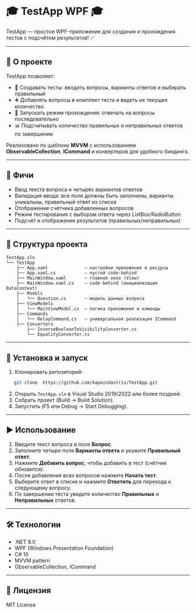 # 🎓 TestApp WPF 🎓

TestApp — простое WPF-приложение для создания и прохождения тестов с подсчётом результатов! ✅

---

## 🎯 О проекте

TestApp позволяет:

* 📝 Создавать тесты: вводить вопросы, варианты ответов и выбирать правильный
* ➕ Добавлять вопросы в комплект теста и видеть их текущее количество
* 🚀 Запускать режим прохождения: отвечать на вопросы последовательно
* 📊 Подсчитывать количество правильных и неправильных ответов по завершении

Реализовано по шаблону **MVVM** с использованием **ObservableCollection**, **ICommand** и конвертеров для удобного биндинга.

---

## 🚀 Фичи

* Ввод текста вопроса и четырёх вариантов ответов
* Валидация ввода: все поля должны быть заполнены, варианты уникальны, правильный ответ из списка
* Отображение счётчика добавленных вопросов
* Режим тестирования с выбором ответа через ListBox/RadioButton
* Подсчёт и отображение результатов (правильных/неправильных)

---

## 📂 Структура проекта

```
TestApp.sln
└── TestApp
    ├── App.xaml              – настройки приложения и ресурсы
    ├── App.xaml.cs           – пустой code-behind
    ├── MainWindow.xaml       – главное окно (View)
    ├── MainWindow.xaml.cs    – code-behind (инициализация DataContext)
    ├── Models
    │   └── Question.cs       – модель данных вопроса
    ├── ViewModels
    │   └── MainViewModel.cs  – логика приложения и команды
    ├── Commands
    │   └── RelayCommand.cs   – универсальная реализация ICommand
    ├── Converters
        ├── InverseBooleanToVisibilityConverter.cs
        └── EqualityConverter.cs
```

---

## 🔧 Установка и запуск

1. Клонировать репозиторий:

```bash
   git clone  https://github.com/kapaindastris/TestApp.git
```
2. Открыть `TestApp.sln` в Visual Studio 2019/2022 или более поздней.
3. Собрать проект (Build → Build Solution).
4. Запустить (F5 или Debug → Start Debugging).

---

## ▶️ Использование

1. Введите текст вопроса в поле **Вопрос**.
2. Заполните четыре поля **Варианты ответа** и укажите **Правильный ответ**.
3. Нажмите **Добавить вопрос**, чтобы добавить в тест (счётчик обновится).
4. После добавления всех вопросов нажмите **Начать тест**.
5. Выберите ответ в списке и нажмите **Ответить** для перехода к следующему вопросу.
6. По завершении теста увидите количество **Правильных** и **Неправильных** ответов.

---

## 🛠 Технологии

* .NET 8.0
* WPF (Windows Presentation Foundation)
* C# 10
* MVVM pattern
* ObservableCollection, ICommand

---

## 📄 Лицензия

MIT License 
```
